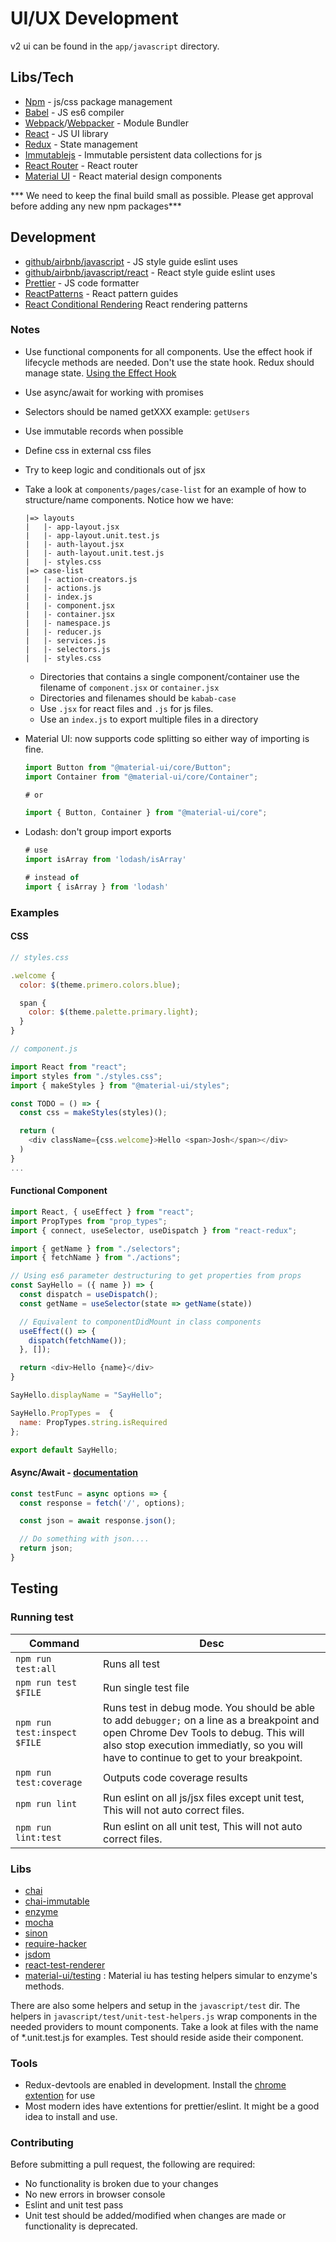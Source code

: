 # UI/UX Development

v2 ui can be found in the `app/javascript` directory.

## Libs/Tech
- [Npm](https://www.npmjs.com/) - js/css package management
- [Babel](https://babeljs.io/) - JS es6 compiler
- [Webpack](https://webpack.js.org/)/[Webpacker](https://github.com/rails/webpacker) - Module Bundler
- [React](https://reactjs.org/) - JS UI library
- [Redux](https://redux.js.org/) - State management
- [Immutablejs](https://github.com/immutable-js/immutable-js) - Immutable persistent data collections for js
- [React Router](https://github.com/ReactTraining/react-router) - React router
- [Material UI](https://next.material-ui.com/) -  React material design components

*** We need to keep the final build small as possible. Please get approval before adding any new npm packages***

## Development
- [github/airbnb/javascript](https://github.com/airbnb/javascript) - JS style guide eslint uses
- [github/airbnb/javascript/react](https://github.com/airbnb/javascript/tree/master/react) - React style guide eslint uses
- [Prettier](https://prettier.io/) - JS code formatter
- [ReactPatterns](https://reactpatterns.com/) - React pattern guides
- [React Conditional Rendering](https://www.robinwieruch.de/conditional-rendering-react/) React rendering patterns

### Notes
- Use functional components for all components. Use the effect hook if lifecycle methods are needed. Don't use the state hook. Redux should manage state. [Using the Effect Hook](https://reactjs.org/docs/hooks-effect.html)
- Use async/await for working with promises
- Selectors should be named getXXX example: `getUsers`
- Use immutable records when possible
- Define css in external css files
- Try to keep logic and conditionals out of jsx
- Take a look at `components/pages/case-list` for an example of how to structure/name components. Notice how we have:
  ```
  |=> layouts
  |   |- app-layout.jsx
  |   |- app-layout.unit.test.js
  |   |- auth-layout.jsx
  |   |- auth-layout.unit.test.js
  |   |- styles.css
  |=> case-list
  |   |- action-creators.js
  |   |- actions.js
  |   |- index.js
  |   |- component.jsx
  |   |- container.jsx
  |   |- namespace.js
  |   |- reducer.js
  |   |- services.js
  |   |- selectors.js
  |   |- styles.css
  ```
  - Directories that contains a single component/container use the filename of `component.jsx` or `container.jsx`
  - Directories and filenames should be `kabab-case`
  - Use `.jsx` for react files and `.js` for js files.
  - Use an `index.js` to export multiple files in a directory

- Material UI: now supports code splitting so either way of importing is fine.

  ```js
  import Button from "@material-ui/core/Button";
  import Container from "@material-ui/core/Container";

  # or

  import { Button, Container } from "@material-ui/core";
  ```
- Lodash: don't group import exports

  ```js
  # use
  import isArray from 'lodash/isArray'

  # instead of
  import { isArray } from 'lodash'
  ```

### Examples

#### CSS

```js
// styles.css

.welcome {
  color: $(theme.primero.colors.blue);

  span {
    color: $(theme.palette.primary.light);
  }
}
```

```js
// component.js

import React from "react";
import styles from "./styles.css";
import { makeStyles } from "@material-ui/styles";

const TODO = () => {
  const css = makeStyles(styles)();

  return (
    <div className={css.welcome}>Hello <span>Josh</span></div>
  )
}
...
```

#### Functional Component
```js
import React, { useEffect } from "react";
import PropTypes from "prop_types";
import { connect, useSelector, useDispatch } from "react-redux";

import { getName } from "./selectors";
import { fetchName } from "./actions";

// Using es6 parameter destructuring to get properties from props
const SayHello = ({ name }) => {
  const dispatch = useDispatch();
  const getName = useSelector(state => getName(state))

  // Equivalent to componentDidMount in class components
  useEffect(() => {
    dispatch(fetchName());
  }, []);

  return <div>Hello {name}</div>
}

SayHello.displayName = "SayHello";

SayHello.PropTypes =  {
  name: PropTypes.string.isRequired
};

export default SayHello;
```

#### Async/Await - [documentation](https://developer.mozilla.org/en-US/docs/Web/JavaScript/Reference/Statements/async_function)

```js
const testFunc = async options => {
  const response = fetch('/', options);

  const json = await response.json();

  // Do something with json....
  return json;
}
```

## Testing
### Running test
| Command | Desc |
| ------------------ | ----------- |
| `npm run test:all` | Runs all test |
| `npm run test $FILE` | Run single test file |
| `npm run test:inspect $FILE` | Runs test in debug mode. You should be able to add `debugger;` on a line as a breakpoint and open Chrome Dev Tools to debug. This will also stop execution immediatly, so you will have to continue to get to your breakpoint. |
| `npm run test:coverage` | Outputs code coverage results |
| `npm run lint` | Run eslint on all js/jsx files except unit test, This will not auto correct files. |
| `npm run lint:test` | Run eslint on all unit test, This will not auto correct files. |

### Libs
- [chai](https://www.chaijs.com/)
- [chai-immutable](https://github.com/astorije/chai-immutable)
- [enzyme](https://github.com/airbnb/enzyme)
- [mocha](https://mochajs.org/)
- [sinon](https://sinonjs.org/)
- [require-hacker](https://github.com/catamphetamine/require-hacker)
- [jsdom](https://github.com/jsdom/jsdom)
- [react-test-renderer](https://reactjs.org/docs/test-renderer.html)
- [material-ui/testing](https://material-ui.com/guides/testing/#testing) : Material iu has testing helpers simular to enzyme's methods.

There are also some helpers and setup in the `javascript/test` dir. The helpers in `javascript/test/unit-test-helpers.js` wrap components in the needed providers to mount components. Take a look at files with the name of *.unit.test.js for examples. Test should reside aside their component.

### Tools
- Redux-devtools are enabled in development. Install the [chrome extention](https://chrome.google.com/webstore/detail/redux-devtools/lmhkpmbekcpmknklioeibfkpmmfibljd?hl=en) for use
- Most modern ides have extentions for prettier/eslint. It might be a good idea to install and use.

### Contributing
Before submitting a pull request, the following are required:
- No functionality is broken due to your changes
- No new errors in browser console
- Eslint and unit test pass
- Unit test should be added/modified when changes are made or functionality is deprecated.
